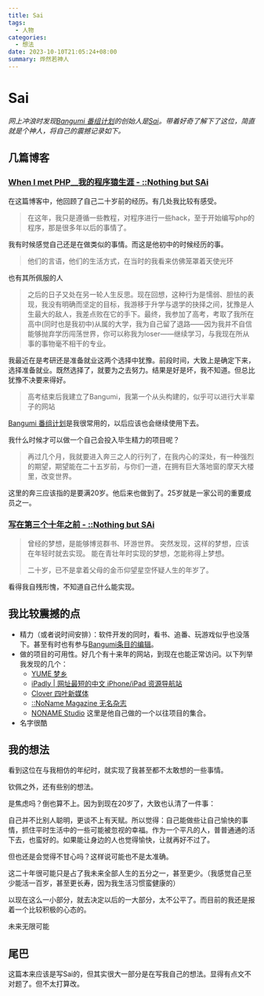```yaml
---
title: Sai
tags:
  - 人物 
categories:
  - 想法
date: 2023-10-10T21:05:24+08:00
summary: 烨然若神人
---
```

# Sai

*网上冲浪时发现[Bangumi 番组计划](https://bgm.tv/)的创始人是[Sai](https://bgm.tv/user/sai)。带着好奇了解下了这位，简直就是个神人，将自己的震撼记录如下。*

## 几篇博客 

### [When I met PHP__我的程序猿生涯 - ::Nothing but SAi](http://blog.orzotl.com/1/entry/3892)

在这篇博客中，他回顾了自己二十岁前的经历。有几处我比较有感受。

> 在这年，我只是遵循一些教程，对程序进行一些hack，至于开始编写php的程序，那是很多年以后的事情了。

我有时候感觉自己还是在做类似的事情。而这是他初中的时候经历的事。

> 他们的言语，他们的生活方式，在当时的我看来仿佛笼罩着天使光环

也有其所佩服的人

> 之后的日子又处在另一轮人生反思。现在回想，这种行为是懦弱、胆怯的表现，我没有明确而坚定的目标，我游移于升学与退学的抉择之间，犹豫是人生最大的敌人，我差点败在它的手下。最终，我参加了高考，考取了我所在高中(同时也是我初中)从属的大学，我为自己留了退路——因为我并不自信能够抛弃学历闯荡世界，你可以称我为loser——继续学习，与我现在所从事的事物毫不相干的专业。

我最近在是考研还是准备就业这两个选择中犹豫。前段时间，大致上是确定下来，选择准备就业。既然选择了，就要为之去努力。结果是好是坏，我不知道。但总比犹豫不决要来得好。

> 高考结束后我建立了Bangumi，我第一个从头构建的，似乎可以进行大半辈子的网站

[Bangumi 番组计划](https://bgm.tv/)是我很常用的，以后应该也会继续使用下去。

我什么时候才可以做一个自己会投入毕生精力的项目呢？

> 再过几个月，我就要进入奔三之人的行列了，在我内心的深处，有一种强烈的期望，期望能在二十五岁前，与你们一道，在拥有巨大落地窗的摩天大楼里，改变世界。

这里的奔三应该指的是要满20岁。他后来也做到了。25岁就是一家公司的重要成员之一。

### [写在第三个十年之前 - ::Nothing but SAi](http://blog.orzotl.com/1/entry/3943)

> 曾经的梦想，是能够博览群书、环游世界。
> 突然发现，这样的梦想，应该在年轻时就去实现。
> 能在青壮年时实现的梦想，怎能称得上梦想。
>
> 二十岁，已不是拿着父母的金币仰望星空怀疑人生的年岁了。

看得我自残形愧，不知道自己什么能实现。


## 我比较震撼的点

- 精力（或者说时间安排）：软件开发的同时，看书、追番、玩游戏似乎也没落下。甚至有时也有参与[Bangumi条目的编辑](https://bgm.tv/user/sai/wiki)。
- 做的项目的可用性。好几个有十来年的网站，到现在也能正常访问。以下列举我发现的几个：
  - [YUME 梦乡](http://yume.ly/)
  - [iPadly | 网址最短的中文 iPhone/iPad 资源导航站](http://ipad.ly/)
  - [Clover 四叶新媒体](http://clover.ly/)
  - [::NoName Magazine 无名杂志](http://www.saicn.com/bbs/)
  - [NONAME Studio](http://saicn.com/me/#work_17) 这里是他自己做的一个以往项目的集合。
- 名字很酷

## 我的想法 

看到这位在与我相仿的年纪时，就实现了我甚至都不太敢想的一些事情。

钦佩之外，还有些别的想法。

是焦虑吗？倒也算不上。因为到现在20岁了，大致也认清了一件事：

自己并不比别人聪明，更谈不上有天赋。所以觉得：自己能做些让自己愉快的事情，抓住平时生活中的一些可能被忽视的幸福。作为一个平凡的人，普普通通的活下去，也蛮好的。如果能让身边的人也觉得愉快，让就再好不过了。

但也还是会觉得不甘心吗？这样说可能也不是太准确。

这二十年很可能只是占了我未来全部人生的五分之一，甚至更少。（我感觉自己至少能活一百岁，甚至更长寿，因为我生活习惯蛮健康的）

以现在这么一小部分，就去决定以后的一大部分，太不公平了。而目前的我还是报着一个比较积极的心态的。

未来无限可能

## 尾巴
这篇本来应该是写Sai的，但其实很大一部分是在写我自己的想法。显得有点文不对题了。但不太打算改。

